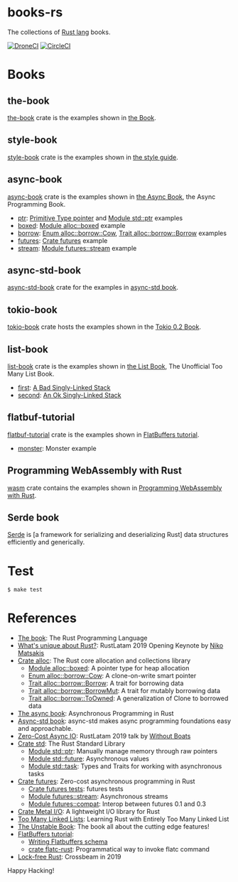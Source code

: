# books-rs

The collections of [Rust lang] books.

[![DroneCI]](https://cloud.drone.io/keithnoguchi/books-rs)
[![CircleCI]](https://circleci.com/gh/keithnoguchi/workflows/books-rs)

[Rust lang]: https://www.rust-lang.org
[DroneCI]: https://cloud.drone.io/api/badges/keithnoguchi/books-rs/status.svg
[CircleCI]: https://circleci.com/gh/keithnoguchi/books-rs.svg?style=svg

# Books

## the-book

[the-book] crate is the examples shown in [the Book].

[the-book]: book/Cargo.toml
[the book]: https://doc.rust-lang.org/stable/book/

## style-book

[style-book] crate is the examples shown in [the style guide].

[style-book]: style/Cargo.toml
[the style guide]: https://doc.rust-lang.org/1.0.0/style/README.html

## async-book

[async-book] crate is the examples shown in [the Async Book], the Async
Programming Book.

- [ptr]: [Primitive Type pointer] and [Module std::ptr] examples
- [boxed]: [Module alloc::boxed] example
- [borrow]: [Enum alloc::borrow::Cow], [Trait alloc::borrow::Borrow] examples
- [futures]: [Crate futures] example
- [stream]: [Module futures::stream] example

[async-book]: async/Cargo.toml
[the async book]: https://rust-lang.github.io/async-book/
[ptr]: async/src/ptr.rs
[boxed]: async/src/boxed.rs
[borrow]: async/src/borrow.rs
[futures]: async/src/futures.rs
[stream]: async/src/stream.rs

## async-std-book

[async-std-book] crate for the examples in [async-std book].

[async-std-book]: async-std/README.md
[async-std book]: https://book.async.rs/

## tokio-book

[tokio-book] crate hosts the examples shown in the [Tokio 0.2 Book].

[tokio-book]: tokio/README.md
[tokio 0.2 book]: https://github.com/tokio-rs/book/blob/master/SUMMARY.md

## list-book

[list-book] crate is the examples shown in [the List Book], The Unofficial
Too Many List Book.

- [first]: [A Bad Singly-Linked Stack]
- [second]: [An Ok Singly-Linked Stack]

[list-book]: list/Cargo.toml
[first]: list/src/first.rs
[second]: list/src/second.rs
[the list book]: http://rust-unofficial.github.io/too-many-lists/
[A Bad Singly-Linked Stack]: http://rust-unofficial.github.io/too-many-lists/first.html
[An Ok Singly-Linked Stack]: http://rust-unofficial.github.io/too-many-lists/second.html

## flatbuf-tutorial

[flatbuf-tutorial] crate is the examples shown in [FlatBuffers tutorial].

- [monster]: Monster example

[flatbuf-tutorial]: flatbuf/Cargo.toml
[monster]: flatbuf/src/monster.rs

## Programming WebAssembly with Rust

[wasm] crate contains the examples shown in [Programming WebAssembly with Rust].

[wasm]: wasm/README.md
[programming webassembly with rust]: https://pragprog.com/book/khrust/programming-webassembly-with-rust

## Serde book

[Serde] is [a framework for serializing and deserializing Rust] data structures efficiently and generically.

[serde]: serde/README.md
[framework for serializing and deserializing Rust data]: https://serde.rs

# Test

```sh
$ make test
```

# References

- [The book]: The Rust Programming Language
- [What's unique about Rust?]: RustLatam 2019 Opening Keynote by [Niko Matsakis]
- [Crate alloc]: The Rust core allocation and collections library
  - [Module alloc::boxed]: A pointer type for heap allocation
  - [Enum alloc::borrow::Cow]: A clone-on-write smart pointer
  - [Trait alloc::borrow::Borrow]: A trait for borrowing data
  - [Trait alloc::borrow::BorrowMut]: A trait for mutably borrowing data
  - [Trait alloc::borrow::ToOwned]: A generalization of Clone to borrowed data
- [The async book]: Asynchronous Programming in Rust
- [Async-std book]: async-std makes async programming foundations easy and approachable.
- [Zero-Cost Async IO]: RustLatam 2019 talk by [Without Boats]
- [Crate std]: The Rust Standard Library
  - [Module std::ptr]: Manually manage memory through raw pointers
  - [Module std::future]: Asynchronous values
  - [Module std::task]: Types and Traits for working with asynchronous tasks
- [Crate futures]: Zero-cost asynchronous programming in Rust
  - [Crate futures tests]: futures tests
  - [Module futures::stream]: Asynchronous streams
  - [Module futures::compat]: Interop between futures 0.1 and 0.3
- [Crate Metal I/O]: A lightweight I/O library for Rust
- [Too Many Linked Lists]: Learning Rust with Entirely Too Many Linked List
- [The Unstable Book]: The book all about the cutting edge features!
- [FlatBuffers tutorial]:
  - [Writing Flatbuffers schema]
  - [crate flatc-rust]: Programmatical way to invoke flatc command
- [Lock-free Rust]: Crossbeam in 2019

[What's unique about Rust?]: https://www.youtube.com/watch?v=jQOZX0xkrWA
[Crate alloc]: https://doc.rust-lang.org/alloc/index.html
[Module alloc::boxed]: https://doc.rust-lang.org/alloc/boxed/index.html
[Enum alloc::borrow::Cow]: https://doc.rust-lang.org/alloc/borrow/enum.Cow.html
[Trait alloc::borrow::Borrow]: https://doc.rust-lang.org/alloc/borrow/trait.Borrow.html
[Trait alloc::borrow::BorrowMut]: https://doc.rust-lang.org/alloc/borrow/trait.BorrowMut.html
[Trait alloc::borrow::ToOwned]: https://doc.rust-lang.org/alloc/borrow/trait.ToOwned.html
[Primitive Type pointer]: https://doc.rust-lang.org/std/primitive.pointer.html
[Module std::ptr]: https://doc.rust-lang.org/std/ptr/index.html
[Too Many Linked Lists]: http://rust-unofficial.github.io/too-many-lists/
[Build a Timer]:  https://rust-lang.github.io/async-book/02_execution/03_wakeups.html#applied-build-a-timer
[Build an Executor]: https://rust-lang.github.io/async-book/02_execution/04_executor.html
[Zero-Cost Async IO]: https://www.youtube.com/watch?v=skos4B5x7qE
[Crate std]: https://doc.rust-lang.org/std/index.html
[Module std::future]: https://doc.rust-lang.org/std/future/index.html
[Module std::task]: https://doc.rust-lang.org/std/task/index.html
[Crate futures]: https://rust-lang-nursery.github.io/futures-api-docs/0.3.0-alpha.19/futures/index.html
[Crate futures tests]: https://github.com/rust-lang-nursery/futures-rs/tree/master/futures/tests
[Module futures::stream]: https://rust-lang-nursery.github.io/futures-api-docs/0.3.0-alpha.19/futures/stream/index.html
[Module futures::compat]: https://rust-lang-nursery.github.io/futures-api-docs/0.3.0-alpha.19/futures/compat/index.html
[Niko Matsakis]: https://twitter.com/nikomatsakis
[Without Boats]: https://github.com/withoutboats
[Crate Metal I/O]: https://github.com/tokio-rs/mio
[Crate crossbeam]: https://docs.rs/crossbeam/0.7.3/crossbeam/
[Crate parking_lot]: https://docs.rs/parking_lot/0.1.0/parking_lot/
[Crate diesel]: https://diesel.rs/guides/getting-started/
[the unstable book]: https://doc.rust-lang.org/nightly/unstable-book/
[flatbuffers tutorial]: https://google.github.io/flatbuffers/flatbuffers_guide_tutorial.html
[writing flatbuffers schema]: https://google.github.io/flatbuffers/flatbuffers_guide_writing_schema.html
[crate flatc-rust]: https://docs.rs/flatc-rust/0.1.2/flatc_rust/#examples
[lock-free rust]: https://stjepang.github.io/2019/01/29/lock-free-rust-crossbeam-in-2019.html

Happy Hacking!
